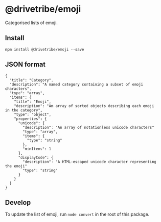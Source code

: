 # @drivetribe/emoji

Categorised lists of emoji.

## Install

```
npm install @drivetribe/emoji --save
```

## JSON format

```
{
  "title": "Category",
  "description": "A named category containing a subset of emoji characters",
  "type": "array",
  "items": {
    "title": "Emoji",
    "description": "An array of sorted objects describing each emoji in the category",
    "type": "object",
    "properties": {
      "unicode": {
        "description": "An array of notationless unicode characters"
        "type": "array",
        "items": {
          "type": "string"
        },
        "minItems": 1
      },
      "displayCode": {
        "description": "A HTML-escaped unicode character representing the emoji"
        "type": "string"
      }
    }
  }
}
```

## Develop

To update the list of emoji, run `node convert` in the root of this package.
